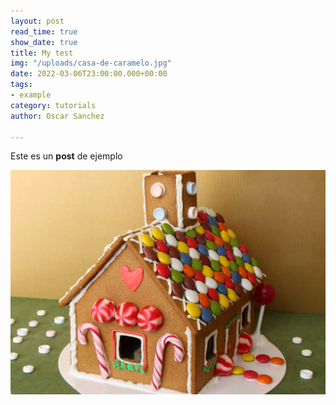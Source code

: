 ```yaml
---
layout: post
read_time: true
show_date: true
title: My test
img: "/uploads/casa-de-caramelo.jpg"
date: 2022-03-06T23:00:00.000+00:00
tags:
- example
category: tutorials
author: Oscar Sanchez

---
```

Este es un **post** de ejemplo

![](/uploads/casa-de-caramelo.jpg)